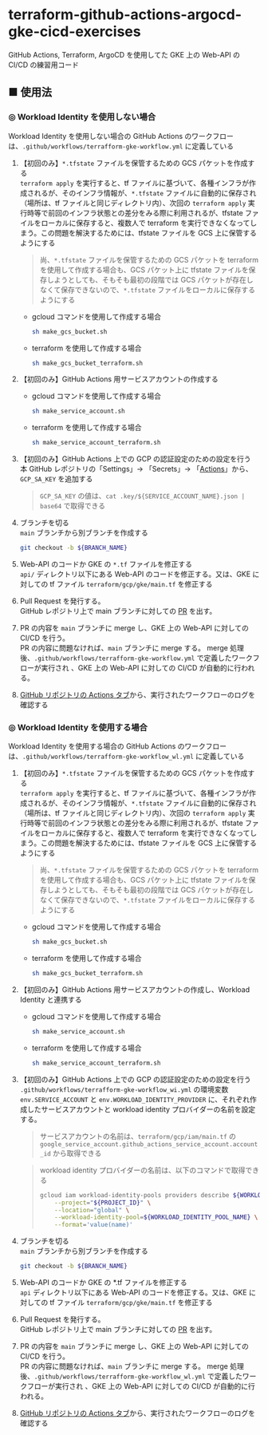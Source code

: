 # terraform-github-actions-argocd-gke-cicd-exercises
GitHub Actions, Terraform, ArgoCD を使用してた GKE 上の Web-API の CI/CD の練習用コード

## ■ 使用法

### ◎ Workload Identity を使用しない場合

Workload Identity を使用しない場合の GitHub Actions のワークフローは、`.github/workflows/terrafform-gke-workflow.yml` に定義している

1. 【初回のみ】`*.tfstate` ファイルを保管するための GCS パケットを作成する<br>
    `terraform apply` を実行すると、tf ファイルに基づいて、各種インフラが作成されるが、そのインフラ情報が、`*.tfstate` ファイルに自動的に保存され（場所は、tf ファイルと同じディレクトリ内）、次回の `terraform apply` 実行時等で前回のインフラ状態との差分をみる際に利用されるが、tfstate ファイルをローカルに保存すると、複数人で terraform を実行できなくなってしまう。この問題を解決するためには、tfstate ファイルを GCS 上に保管するようにする

    > 尚、`*.tfstate` ファイルを保管するための GCS パケットを terraform を使用して作成する場合も、GCS パケット上に tfstate ファイルを保存しようとしても、そもそも最初の段階では GCS パケットが存在しなくて保存できないので、`*.tfstate` ファイルをローカルに保存するようにする
    
    - gcloud コマンドを使用して作成する場合
        ```sh
        sh make_gcs_bucket.sh
        ```

    - terraform を使用して作成する場合
        ```sh
        sh make_gcs_bucket_terraform.sh
        ```

1. 【初回のみ】GitHub Actions 用サービスアカウントの作成する<br>

    - gcloud コマンドを使用して作成する場合
        ```sh
        sh make_service_account.sh
        ```

    - terraform を使用して作成する場合
        ```sh
        sh make_service_account_terraform.sh
        ```

1. 【初回のみ】GitHub Actions 上での GCP の認証設定のための設定を行う<br>
    本 GitHub レポジトリの「Settings」-> 「Secrets」-> 「[Actions](https://github.com/Yagami360/terraform-github-actions-argocd-gke-cicd-exercises/settings/secrets/actions)」から、`GCP_SA_KEY` を追加する

    > `GCP_SA_KEY` の値は、`cat .key/${SERVICE_ACCOUNT_NAME}.json | base64` で取得できる

1. ブランチを切る<br>
    `main` ブランチから別ブランチを作成する
    ```sh
    git checkout -b ${BRANCH_NAME}
    ```

1. Web-API のコードか GKE の `*.tf` ファイルを修正する<br>
    `api/` ディレクトリ以下にある Web-API のコードを修正する。又は、GKE に対しての tf ファイル `terraform/gcp/gke/main.tf` を修正する

1. Pull Request を発行する。<br>
    GitHub レポジトリ上で main ブランチに対しての [PR](https://github.com/Yagami360/terraform-github-actions-aws-cicd-exercises/pulls) を出す。

1. PR の内容を `main` ブランチに merge し、GKE 上の Web-API に対しての CI/CD を行う。<br>
    PR の内容に問題なければ、`main` ブランチに merge する。
    merge 処理後、`.github/workflows/terrafform-gke-workflow.yml` で定義したワークフローが実行され 、GKE 上の Web-API に対しての CI/CD が自動的に行われる。

1. [GitHub リポジトリの Actions タブ](https://github.com/Yagami360/terraform-github-actions-aws-cicd-exercises/actions)から、実行されたワークフローのログを確認する

### ◎ Workload Identity を使用する場合

Workload Identity を使用する場合の GitHub Actions のワークフローは、`.github/workflows/terrafform-gke-workflow_wl.yml` に定義している

1. 【初回のみ】`*.tfstate` ファイルを保管するための GCS パケットを作成する<br>
    `terraform apply` を実行すると、tf ファイルに基づいて、各種インフラが作成されるが、そのインフラ情報が、`*.tfstate` ファイルに自動的に保存され（場所は、tf ファイルと同じディレクトリ内）、次回の `terraform apply` 実行時等で前回のインフラ状態との差分をみる際に利用されるが、tfstate ファイルをローカルに保存すると、複数人で terraform を実行できなくなってしまう。この問題を解決するためには、tfstate ファイルを GCS 上に保管するようにする

    > 尚、`*.tfstate` ファイルを保管するための GCS パケットを terraform を使用して作成する場合も、GCS パケット上に tfstate ファイルを保存しようとしても、そもそも最初の段階では GCS パケットが存在しなくて保存できないので、`*.tfstate` ファイルをローカルに保存するようにする

    - gcloud コマンドを使用して作成する場合
        ```sh
        sh make_gcs_bucket.sh
        ```

    - terraform を使用して作成する場合
        ```sh
        sh make_gcs_bucket_terraform.sh
        ```

1. 【初回のみ】GitHub Actions 用サービスアカウントの作成し、Workload Identity と連携する<br>

    - gcloud コマンドを使用して作成する場合
        ```sh
        sh make_service_account.sh
        ```

    - terraform を使用して作成する場合
        ```sh
        sh make_service_account_terraform.sh
        ```

1. 【初回のみ】GitHub Actions 上での GCP の認証設定のための設定を行う<br>
    `.github/workflows/terrafform-gke-workflow_wi.yml` の環境変数 `env.SERVICE_ACCOUNT` と `env.WORKLOAD_IDENTITY_PROVIDER` に、それぞれ作成したサービスアカウントと workload identity プロバイダーの名前を設定する。
    
    > サービスアカウントの名前は、`terraform/gcp/iam/main.tf` の `google_service_account.github_actions_service_account.account_id` から取得できる

    > workload identity プロバイダーの名前は、以下のコマンドで取得できる
    > ```sh
    > gcloud iam workload-identity-pools providers describe ${WORKLOAD_IDENTITY_PROVIDER_NAME} \
    >     --project="${PROJECT_ID}" \
    >     --location="global" \
    >     --workload-identity-pool=${WORKLOAD_IDENTITY_POOL_NAME} \
    >     --format='value(name)'
    > ```

1. ブランチを切る<br>
    `main` ブランチから別ブランチを作成する
    ```sh
    git checkout -b ${BRANCH_NAME}
    ```

1. Web-API のコードか GKE の *.tf ファイルを修正する<br>
    `api` ディレクトリ以下にある Web-API のコードを修正する。又は、GKE に対しての tf ファイル `terraform/gcp/gke/main.tf` を修正する

1. Pull Request を発行する。<br>
    GitHub レポジトリ上で main ブランチに対しての [PR](https://github.com/Yagami360/terraform-github-actions-aws-cicd-exercises/pulls) を出す。

1. PR の内容を `main` ブランチに merge し、GKE 上の Web-API に対しての CI/CD を行う。<br>
    PR の内容に問題なければ、`main` ブランチに merge する。
    merge 処理後、`.github/workflows/terrafform-gke-workflow_wl.yml` で定義したワークフローが実行され 、GKE 上の Web-API に対しての CI/CD が自動的に行われる。

1. [GitHub リポジトリの Actions タブ](https://github.com/Yagami360/terraform-github-actions-aws-cicd-exercises/actions)から、実行されたワークフローのログを確認する
